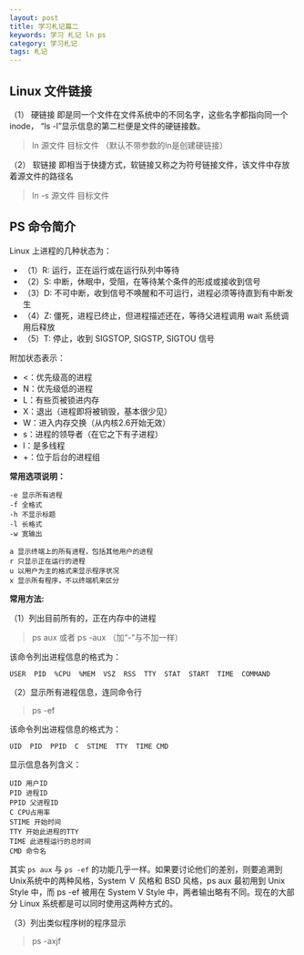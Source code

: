 ```yaml
---
layout: post
title: 学习札记篇二
keywords: 学习 札记 ln ps
category: 学习札记
tags: 札记
---
```


## Linux 文件链接
（1） 硬链接
即是同一个文件在文件系统中的不同名字，这些名字都指向同一个 inode， “ls -l”显示信息的第二栏便是文件的硬链接数。

> ln 源文件 目标文件 （默认不带参数的ln是创建硬链接）

（2） 软链接
即相当于快捷方式，软链接又称之为符号链接文件，该文件中存放着源文件的路径名

> ln -s 源文件 目标文件

## PS 命令简介

Linux 上进程的几种状态为：

- （1）R: 运行，正在运行或在运行队列中等待
- （2）S: 中断，休眠中，受阻，在等待某个条件的形成或接收到信号
- （3）D: 不可中断，收到信号不唤醒和不可运行，进程必须等待直到有中断发生
- （4）Z: 僵死，进程已终止，但进程描述还在，等待父进程调用 wait 系统调用后释放
- （5）T: 停止，收到 SIGSTOP, SIGSTP, SIGTOU 信号

附加状态表示：

- <：优先级高的进程
- N：优先级低的进程
- L：有些页被锁进内存
- X：退出（进程即将被销毁，基本很少见）
- W：进入内存交换（从内核2.6开始无效）
- s：进程的领导者（在它之下有子进程）
- l：是多线程
- +：位于后台的进程组

**常用选项说明：**

```
-e 显示所有进程
-f 全格式
-h 不显示标题
-l 长格式
-w 宽输出

a 显示终端上的所有进程，包括其他用户的进程
r 只显示正在运行的进程
u 以用户为主的格式来显示程序状况
x 显示所有程序，不以终端机来区分
```

**常用方法:**

（1）列出目前所有的，正在内存中的进程

> ps aux 或者 ps -aux （加“-”与不加一样）

该命令列出进程信息的格式为：

```
USER  PID  %CPU  %MEM  VSZ  RSS  TTY  STAT  START  TIME  COMMAND
```

（2）显示所有进程信息，连同命令行

> ps -ef

该命令列出进程信息的格式为：

```
UID  PID  PPID  C  STIME  TTY  TIME CMD
```

显示信息各列含义：

```
UID 用户ID
PID 进程ID
PPID 父进程ID
C CPU占用率
STIME 开始时间
TTY 开始此进程的TTY
TIME 此进程运行的总时间
CMD 命令名
```

其实 `ps aux` 与 `ps -ef` 的功能几乎一样。如果要讨论他们的差别，则要追溯到Unix系统中的两种风格，System Ｖ 风格和 BSD 风格，ps aux 最初用到 Unix Style 中，而 ps -ef 被用在 System V Style 中，两者输出略有不同。现在的大部分 Linux 系统都是可以同时使用这两种方式的。

（3）列出类似程序树的程序显示

> ps -axjf
